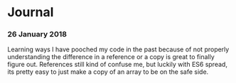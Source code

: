 # Journal
### 26 January 2018

Learning ways I have pooched my code in the past because of not properly understanding the difference in a reference or a copy is great to finally figure out. References still kind of confuse me, but luckily with ES6 spread, its pretty easy to just make a copy of an array to be on the safe side.
